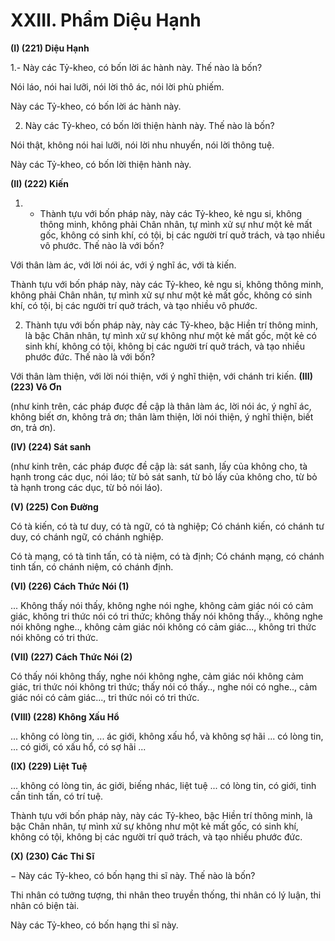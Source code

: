 # XXIII. Phẩm Diệu Hạnh

**(I) (221) Diệu Hạnh**

1.- Này các Tỷ-kheo, có bốn lời ác hành này. Thế nào là bốn?

Nói láo, nói hai lưỡi, nói lời thô ác, nói lời phù phiếm.

Này các Tỷ-kheo, có bốn lời ác hành này.

2. Này các Tỷ-kheo, có bốn lời thiện hành này. Thế nào là bốn?

Nói thật, không nói hai lưỡi, nói lời nhu nhuyến, nói lời thông tuệ.

Này các Tỷ-kheo, có bốn lời thiện hành này.

**(II) (222) Kiến**

1. - Thành tựu với bốn pháp này, này các Tỷ-kheo, kẻ ngu si, không thông minh, không phải Chân nhân,
tự mình xử sự như một kẻ mất gốc, không có sinh khí, có tội, bị các người trí quở trách, và tạo nhiều vô
phước. Thế nào là với bốn?

Với thân làm ác, với lời nói ác, với ý nghĩ ác, với tà kiến.

Thành tựu với bốn pháp này, này các Tỷ-kheo, kẻ ngu si, không thông minh, không phải Chân nhân, tự
mình xử sự như một kẻ mất gốc, không có sinh khí, có tội, bị các người trí quở trách, và tạo nhiều vô
phước.

2. Thành tựu với bốn pháp này, này các Tỷ-kheo, bậc Hiền trí thông minh, là bậc Chân nhân, tự mình xử
sự không như một kẻ mất gốc, một kẻ có sinh khí, không có tội, không bị các người trí quở trách, và tạo
nhiều phước đức. Thế nào là với bốn?

Với thân làm thiện, với lời nói thiện, với ý nghĩ thiện, với chánh tri kiến.
**(III) (223) Vô Ơn**

(như kinh trên, các pháp được đề cập là thân làm ác, lời nói ác, ý nghĩ ác, không biết ơn, không trả ơn;
thân làm thiện, lời nói thiện, ý nghĩ thiện, biết ơn, trả ơn).

**(IV) (224) Sát sanh**

(như kinh trên, các pháp được đề cập là: sát sanh, lấy của không cho, tà hạnh trong các dục, nói láo; từ
bỏ sát sanh, từ bỏ lấy của không cho, từ bỏ tà hạnh trong các dục, từ bỏ nói láo).

**(V) (225) Con Ðường**

Có tà kiến, có tà tư duy, có tà ngữ, có tà nghiệp; Có chánh kiến, có chánh tư duy, có chánh ngữ, có
chánh nghiệp.

Có tà mạng, có tà tinh tấn, có tà niệm, có tà định; Có chánh mạng, có chánh tinh tấn, có chánh niệm, có
chánh định.

**(VI) (226) Cách Thức Nói (1)**

... Không thấy nói thấy, không nghe nói nghe, không cảm giác nói có cảm giác, không tri thức nói có tri
thức; không thấy nói không thấy.., không nghe nói không nghe.., không cảm giác nói không có cảm
giác..., không tri thức nói không có tri thức.

**(VII) (227) Cách Thức Nói (2)**

Có thấy nói không thấy, nghe nói không nghe, cảm giác nói không cảm giác, tri thức nói không tri thức;
thấy nói có thấy.., nghe nói có nghe.., cảm giác nói có cảm giác..., tri thức nói có tri thức.

**(VIII) (228) Không Xấu Hổ**

... không có lòng tin, ... ác giới, không xấu hổ, và không sợ hãi ... có lòng tin, ... có giới, có xấu hổ, có sợ
hãi ...

**(IX) (229) Liệt Tuệ**

... không có lòng tin, ác giới, biếng nhác, liệt tuệ ... có lòng tin, có giới, tinh cần tinh tấn, có trí tuệ.

Thành tựu với bốn pháp này, này các Tỷ-kheo, bậc Hiền trí thông minh, là bậc Chân nhân, tự mình xử
sự không như một kẻ mất gốc, có sinh khí, không có tội, không bị các người trí quở trách, và tạo nhiều
phước đức.

**(X) (230) Các Thi Sĩ**

− Này các Tỷ-kheo, có bốn hạng thi sĩ này. Thế nào là bốn?

Thi nhân có tưởng tượng, thi nhân theo truyền thống, thi nhân có lý luận, thi nhân có biện tài.

Này các Tỷ-kheo, có bốn hạng thi sĩ này.

